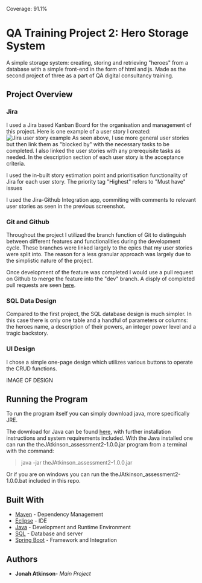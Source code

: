 Coverage: 91.1%
# QA Training Project 2: Hero Storage System

A simple storage system: creating, storing and retrieving "heroes" from a database with a simple front-end in the form of html and js. Made as the second project of three as a part of QA digital consultancy training.

## Project Overview

### Jira
I used a Jira based Kanban Board for the organisation and management of this project. 
Here is one example of a user story I created:
![Jira user story example](https://i.imgur.com/6hj1q2s.png)
As seen above, I use more general user stories but then link them as "blocked by" with the necessary tasks to be completed.
I also linked the user stories with any prerequisite tasks as needed. In the description section of each user story is the acceptance criteria.

I used the in-built story estimation point and prioritisation functionality of Jira for each user story. The priority tag "Highest" refers to "Must have" issues

I used the Jira-Github Integration app, commiting with comments to relevant user stories as seen in the previous screenshot.
### Git and Github
Throughout the project I utilized the branch function of Git to distinguish between different features and functionalities during the development cycle. 
These branches were linked largely to the epics that my user stories were split into. The reason for a less granular approach was largely due to the simplistic nature of the project.

Once development of the feature was completed I would use a pull request on Github to merge the feature into the "dev" branch. A disply of completed pull requests are seen [here](https://github.com/theJAtkinson/theJAtkinson_assessment2/pulls?q=is%3Apr+is%3Aclosed).

### SQL Data Design
Compared to the first project, the SQL database design is much simpler. In this case there is only one table and a handful of parameters or columns: the heroes name, a description of their powers, an integer power level and
a tragic backstory.

### UI Design
I chose a simple one-page design which utilizes various buttons to operate the CRUD functions. 

IMAGE OF DESIGN

## Running the Program

To run the program itself you can simply download java, more specifically JRE.

The download for Java can be found [here](https://www.java.com/download/ie_manual.jsp), with further installation instructions and system requirements included. With the Java installed one can run the theJAtkinson_assessment2-1.0.0.jar program from a terminal with the command: 
>java -jar theJAtkinson_assessment2-1.0.0.jar

Or if you are on windows you can run the theJAtkinson_assessment2-1.0.0.bat included in this repo.

## Built With

* [Maven](https://maven.apache.org/) - Dependency Management
* [Eclipse](https://www.eclipse.org/) - IDE
* [Java](https://www.oracle.com/index.html) - Development and Runtime Environment
* [SQL](https://www.mysql.com/why-mysql/presentations/mysql-80-overview/) - Database and server
* [Spring Boot](https://spring.io/projects/spring-boot) - Framework and Integration

## Authors

* **Jonah Atkinson**- *Main Project*